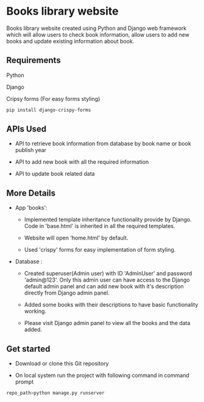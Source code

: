 # Books library website

Books library website created using Python and Django web framework which will allow users to check book information, allow users to add new books and update existing information about book.

## Requirements

Python

Django

Cripsy forms (For easy forms styling)



```bash
pip install django-crispy-forms
```


## APIs Used

 - API to retrieve book information from database by book name or book publish year

 - API to add new book with all the required information

 - API to update book related data


## More Details

 - App 'books':

     - Implemented template inheritance functionality provide by Django. 
Code in 'base.html' is inherited in all the required templates.

     - Website will open 'home.html' by default. 
 
     - Used 'crispy' forms for easy implementation of form styling.

- Database :

     - Created superuser(Admin user) with ID 'AdminUser' and password 'admin@123'.
Only this admin user can have access to the Django default admin panel and can add new book with it's description directly from Django admin panel.

     - Added some books with their descriptions to have basic functionality working.
  
     - Please visit Django admin panel to view all the books and the data added.


## Get started

 - Download or clone this Git repository

 - On local system run the project with following command in command prompt
```bash
repo_path>python manage.py runserver
```

